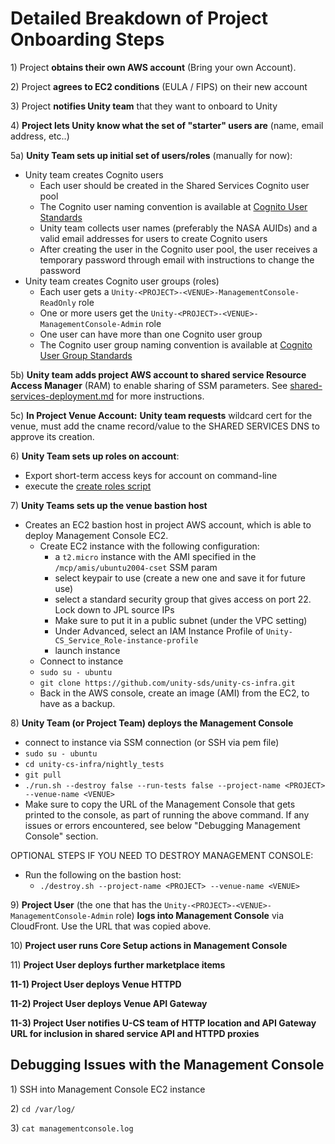 # Detailed Breakdown of Project Onboarding Steps

1\) Project **obtains their own AWS account** (Bring your own Account).

2\) Project **agrees to EC2 conditions** (EULA / FIPS) on their new account

3\) Project **notifies Unity team** that they want to onboard to Unity

4\) **Project lets Unity know what the set of "starter" users are** (name, email address, etc..)

5a) **Unity Team sets up initial set of users/roles** (manually for now):

* Unity team creates Cognito users
  * &#x20;Each user should be created in the Shared Services Cognito user pool
  * The Cognito user naming convention is available at [Cognito User Standards](../../security/cognito-user-standards.md)
  * Unity team collects user names (preferably the NASA AUIDs) and a valid email addresses for  users to create Cognito users
  * After creating the user in the Cognito user pool, the user receives a temporary password through email with instructions to change the password
* Unity team creates Cognito user groups (roles)
  * Each user gets a `Unity-<PROJECT>-<VENUE>-ManagementConsole-ReadOnly` role
  * One or more users get the `Unity-<PROJECT>-<VENUE>-ManagementConsole-Admin` role
  * One user can have more than one Cognito user group
  * The Cognito user group naming convention is available at [Cognito User Group Standards](../../security/cognito-user-group-standards.md)

5b) **Unity team adds project AWS account to shared service Resource Access Manager** (RAM) to enable sharing of SSM parameters. See [shared-services-deployment.md](../shared-services-deployment.md "mention") for more instructions.

5c) **In Project Venue Account:** **Unity team requests** wildcard cert for the venue, must add the cname record/value to the SHARED SERVICES DNS to approve its creation.

6\) **Unity Team sets up roles on account**:

* Export short-term access keys for account on command-line
* execute the [create roles script](https://github.com/unity-sds/unity-cs-infra/blob/main/aws\_role\_create/create\_roles\_and\_policies.sh)

7\) **Unity Teams sets up the venue bastion host**

* Creates an EC2 bastion host in project AWS account, which is able to deploy Management Console EC2.
  * Create EC2 instance with the following configuration:
    * a `t2.micro` instance with the AMI specified in the `/mcp/amis/ubuntu2004-cset` SSM param
    * select keypair to use (create a new one and save it for future use)
    * select a standard security group that gives access on port 22.  Lock down to JPL source IPs
    * Make sure to put it in a public subnet (under the VPC setting)
    * Under Advanced, select an IAM Instance Profile of `Unity-CS_Service_Role-instance-profile`
    * launch instance
  * Connect to instance
  * `sudo su - ubuntu`
  * `git clone https://github.com/unity-sds/unity-cs-infra.git`
  * Back in the AWS console, create an image (AMI) from the EC2, to have as a backup.

8\) **Unity Team (or Project Team) deploys the Management Console**

* connect to instance via SSM connection (or SSH via pem file)
* `sudo su - ubuntu`
* `cd unity-cs-infra/nightly_tests`
* `git pull`
* `./run.sh --destroy false --run-tests false --project-name <PROJECT> --venue-name <VENUE>`
* Make sure to copy the URL of the Management Console that gets printed to the console, as part of running the above command.  If any issues or errors encountered, see below "Debugging Management Console" section.

OPTIONAL STEPS IF YOU NEED TO DESTROY MANAGEMENT CONSOLE:

* Run the following on the bastion host:
  * `./destroy.sh --project-name <PROJECT> --venue-name <VENUE>`

9\) **Project User** (the one that has the `Unity-<PROJECT>-<VENUE>-ManagementConsole-Admin` role) **logs into Management Console** via CloudFront.   Use the URL that was copied above.

10\) **Project user runs Core Setup actions in Management Console**

11\) **Project User deploys further marketplace items**

**11-1) Project User deploys Venue HTTPD**

**11-2) Project User deploys Venue API Gateway**

**11-3) Project User notifies U-CS team of HTTP location and API Gateway URL for inclusion in shared service API  and HTTPD proxies**



## Debugging Issues with the Management Console

1\) SSH into Management Console EC2 instance

2\) `cd /var/log/`

3\) `cat managementconsole.log`
